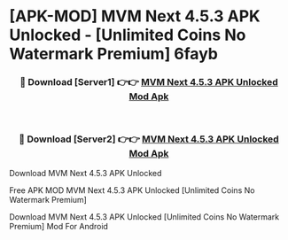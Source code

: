 # [APK-MOD] MVM Next 4.5.3 APK Unlocked - [Unlimited Coins No Watermark Premium] 6fayb



<div align="center">
<h3>🔴 Download [Server1] 👉👉 <a href="https://momento.my/?title=MVM_Next_4.5.3_APK_Unlocked">MVM Next 4.5.3 APK Unlocked Mod Apk</a></h3><br>

<h3>🔴 Download [Server2] 👉👉 <a href="https://momento.my/?title=MVM_Next_4.5.3_APK_Unlocked">MVM Next 4.5.3 APK Unlocked Mod Apk</a></h3>
</div>



Download MVM Next 4.5.3 APK Unlocked 

Free APK MOD MVM Next 4.5.3 APK Unlocked [Unlimited Coins No Watermark Premium]

Download MVM Next 4.5.3 APK Unlocked [Unlimited Coins No Watermark Premium] Mod For Android
